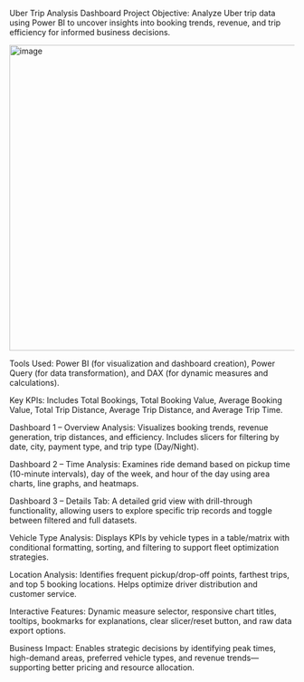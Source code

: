 
Uber Trip Analysis Dashboard
Project Objective:
Analyze Uber trip data using Power BI to uncover insights into booking trends, revenue, and trip efficiency for informed business decisions.


<img width="1453" height="540" alt="image" src="https://github.com/user-attachments/assets/592c45db-6d8f-44c0-9a3a-be94ad85cb98" />


Tools Used:
Power BI (for visualization and dashboard creation), Power Query (for data transformation), and DAX (for dynamic measures and calculations).

Key KPIs:
Includes Total Bookings, Total Booking Value, Average Booking Value, Total Trip Distance, Average Trip Distance, and Average Trip Time.

Dashboard 1 – Overview Analysis:
Visualizes booking trends, revenue generation, trip distances, and efficiency. Includes slicers for filtering by date, city, payment type, and trip type (Day/Night).

Dashboard 2 – Time Analysis:
Examines ride demand based on pickup time (10-minute intervals), day of the week, and hour of the day using area charts, line graphs, and heatmaps.

Dashboard 3 – Details Tab:
A detailed grid view with drill-through functionality, allowing users to explore specific trip records and toggle between filtered and full datasets.

Vehicle Type Analysis:
Displays KPIs by vehicle types in a table/matrix with conditional formatting, sorting, and filtering to support fleet optimization strategies.

Location Analysis:
Identifies frequent pickup/drop-off points, farthest trips, and top 5 booking locations. Helps optimize driver distribution and customer service.

Interactive Features:
Dynamic measure selector, responsive chart titles, tooltips, bookmarks for explanations, clear slicer/reset button, and raw data export options.

Business Impact:
Enables strategic decisions by identifying peak times, high-demand areas, preferred vehicle types, and revenue trends—supporting better pricing and resource allocation.
